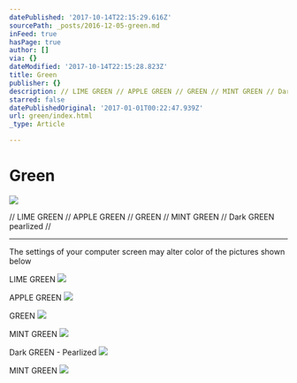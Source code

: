 ```yaml
---
datePublished: '2017-10-14T22:15:29.616Z'
sourcePath: _posts/2016-12-05-green.md
inFeed: true
hasPage: true
author: []
via: {}
dateModified: '2017-10-14T22:15:28.823Z'
title: Green
publisher: {}
description: // LIME GREEN // APPLE GREEN // GREEN // MINT GREEN // Dark GREEN pearlized //
starred: false
datePublishedOriginal: '2017-01-01T00:22:47.939Z'
url: green/index.html
_type: Article

---
```

# Green
![](https://the-grid-user-content.s3-us-west-2.amazonaws.com/fcba3591-547c-46c0-bc32-d21537ddc188.jpg)

// LIME GREEN // APPLE GREEN // GREEN // MINT GREEN // Dark GREEN pearlized //

---

The settings of your computer screen may alter color of the pictures shown below

LIME GREEN
![](https://the-grid-user-content.s3-us-west-2.amazonaws.com/0af76a4b-4a69-4353-9e12-900d6593383c.jpg)

APPLE GREEN
![](https://the-grid-user-content.s3-us-west-2.amazonaws.com/f9ae3a36-595c-490c-aef4-0456c07b4b56.jpg)

GREEN
![](https://the-grid-user-content.s3-us-west-2.amazonaws.com/3d63e249-97fc-4173-af62-2de8d00bc231.jpg)

MINT GREEN
![](https://the-grid-user-content.s3-us-west-2.amazonaws.com/82318315-a5d9-4fee-9abf-7d6f8e713d1b.jpg)

Dark GREEN - Pearlized
![](https://the-grid-user-content.s3-us-west-2.amazonaws.com/5e4f7ecb-7590-472d-9297-0e7d2dcc32c2.jpg)

MINT GREEN
![](https://the-grid-user-content.s3-us-west-2.amazonaws.com/44819296-9b67-4a55-96c3-21d6f3b0e596.jpg)